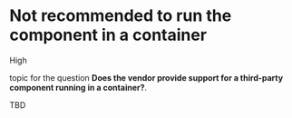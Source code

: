 # Not recommended to run the component in a container

<div class="risk-rounded-box high">High</div>

topic for the question **Does the vendor provide support for a third-party component running in a container?**.

TBD
